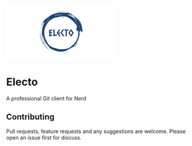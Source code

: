 ![Electo](assets/logo-300x150.png)

# Electo
A professional Git client for Nerd

## Contributing
Pull requests, feature requests and any suggestions are welcome. Please open an issue first for discuss.

